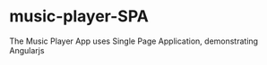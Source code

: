 music-player-SPA
================

The Music Player App uses Single Page Application, demonstrating Angularjs
